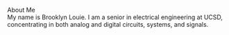 About Me  
My name is Brooklyn Louie. I am a senior in electrical engineering at UCSD, concentrating in both analog and digital circuits, systems, and signals.
